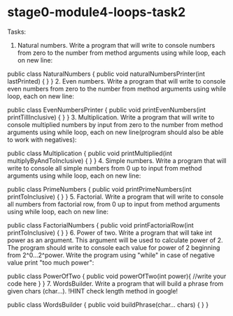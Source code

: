 # stage0-module4-loops-task2
Tasks:
1. Natural numbers.
Write a program that will write to console numbers from zero to the number from method arguments using while loop, each on new line:

public class NaturalNumbers {
    public void naturalNumbersPrinter(int lastPrinted) {
    }
}
2. Even numbers.
Write a program that will write to console even numbers from zero to the number from method arguments using while loop, each on new line:

public class EvenNumbersPrinter {
    public void printEvenNumbers(int printTillInclusive) {
    }
}
3. Multiplication.
Write a program that will write to console multiplied numbers by input from zero to the number from method arguments using while loop, each on new line(program should also be able to work with negatives):

public class Multiplication {
    public void printMultiplied(int multiplyByAndToInclusive) {
    }
}
4. Simple numbers.
Write a program that will write to console all simple numbers from 0 up to input from method arguments using while loop, each on new line:

public class PrimeNumbers {
    public void printPrimeNumbers(int printToInclusive) {
    }
}
5. Factorial.
Write a program that will write to console all numbers from factorial row, from 0 up to input from method arguments using while loop, each on new line:

public class FactorialNumbers {
    public void printFactorialRow(int printToInclusive) {
    }
}
6. Power of two.
Write a program that will take int power as an argument. This argument will be used to calculate power of 2. The program should write to console each value for power of 2 beginning from 2^0...2^power. Write the program using "while" in case of negative value print "too much power":

public class PowerOfTwo {
    public void powerOfTwo(int power){
        //write your code here
    }
}
7. WordsBuilder.
Write a program that will build a phrase from given chars (char...). !HINT check length method in google!

public class WordsBuilder {
    public void buildPhrase(char... chars) { 
    }
}
